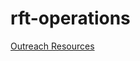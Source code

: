 # rft-operations

[Outreach Resources](https://github.com/RoaringForkTech/rft-operations/blob/master/OUTREACH-RESOURCES.md)
